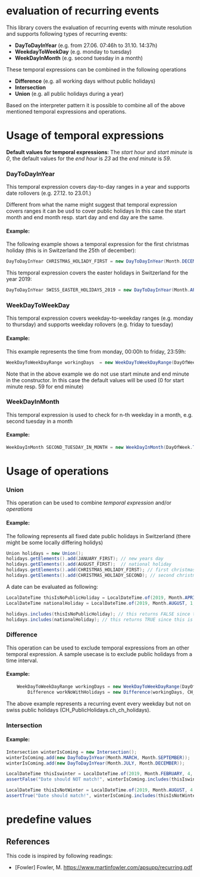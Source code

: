 # evaluation of recurring events
This library covers the evaluation of recurring events with minute resolution and supports following types of recurring events:

 * **DayToDayInYear** (e.g. from 27.06. 07:46h to 31.10. 14:37h)
 * **WeekdayToWeekDay** (e.g. monday to tuesday)
 * **WeekDayInMonth** (e.g. second tuesday in a month)
 
These temporal expressions can be combined in the following operations 
 
 * **Difference** (e.g. all working days without public holidays)
 * **Intersection** 
 * **Union** (e.g. all public holidays during a year)
 
Based on the interpreter pattern it is possible to combine all of the above mentioned temporal expressions and operations.

# Usage of temporal expressions

**Default values for temporal expressions**: 
The *start hour* and *start minute* is *0*, the default values for the *end hour* is *23* ad the *end minute* is *59*.


### DayToDayInYear
This temporal expression covers day-to-day ranges in a year and supports date rollovers (e.g. 27.12. to 23.01.)

Different from what the name might suggest that temporal expression covers ranges it can be usd to cover public holidays
In this case the start month and end month resp. start day and end day are the same.

#### Example:
The following example shows a temporal expression for the first christmas holiday (this is in Switzerland the 25th of december):

```java
DayToDayInYear CHRISTMAS_HOLIADY_FIRST = new DayToDayInYear(Month.DECEMBER, Month.DECEMBER ,25,25); // first Christmas holiday
```

This temporal expression covers the easter holidays in Switzerland for the year 2019:

```java
DayToDayInYear SWISS_EASTER_HOLIDAYS_2019 = new DayToDayInYear(Month.APRIL, Month.APRIL,19,22)); //Easter holidays
```


### WeekDayToWeekDay
This temporal expression covers weekday-to-weekday ranges (e.g. monday to thursday) and supports weekday rollovers (e.g. friday to tuesday)

#### Example:

This example represents the time from monday, 00:00h to friday, 23:59h:

```java
WeekDayToWeekDayRange workingDays  = new WeekDayToWeekDayRange(DayOfWeek.MONDAY, DayOfWeek.FRIDAY,0, 23);
```

Note that in the above example we do not use start minute and end minute in the constructor. In this case the default values will be used (0 for start minute resp. 59 for end minute)

### WeekDayInMonth
This temporal expression is used to check for n-th weekday in a month, e.g. second tuesday in a month

#### Example:

```java
WeekDayInMonth SECOND_TUESDAY_IN_MONTH = new WeekDayInMonth(DayOfWeek.TUESDAY, 2));
```

# Usage of operations

### Union
This operation can be used to combine *temporal expression* and/or *operations*

#### Example:
The following represents all fixed date public holidays in Switzerland (there might be some locally differing holidys)

```java
Union holidays = new Union();
holidays.getElements().add(JANUARY_FIRST); // new years day
holidays.getElements().add(AUGUST_FIRST);  // national holiday
holidays.getElements().add(CHRISTMAS_HOLIADY_FIRST); // first christmas holidy
holidays.getElements().add(CHRISTMAS_HOLIADY_SECOND); // second christmas holiday
```
A date can be evaluated as following:

```java
LocalDateTime thisIsNoPublicHoliday = LocalDateTime.of(2019, Month.APRIL, 1, 14, 53); //  1st of april, 14:53h
LocalDateTime nationalHoliday = LocalDateTime.of(2019, Month.AUGUST, 1, 14, 53); //  1st of august, 14:53h

holidays.includes(thisIsNoPublicHoliday); // this returns FALSE since this is no public holiday
holidays.includes(nationalHoliday); // this returns TRUE since this is the national holiday

```

### Difference
This operation can be used to exclude temporal expressions from an other temporal expression. A sample usecase is to exclude public holidays from a time interval.

#### Example:

```java
    WeekDayToWeekDayRange workingDays = new WeekDayToWeekDayRange(DayOfWeek.MONDAY, DayOfWeek.FRIDAY, 6, 19);
        Difference workNoWithHolidays = new Difference(workingDays, CH_PublicHolidays.ch_ch_holidays);
```
The above example represents a recurring event every weekday but not on swiss public holidays (CH_PublicHolidays.ch_ch_holidays). 

### Intersection


#### Example:

```java
Intersection winterIsComing = new Intersection();
winterIsComing.add(new DayToDayInYear(Month.MARCH, Month.SEPTEMBER));
winterIsComing.add(new DayToDayInYear(Month.JULY, Month.DECEMBER));

LocalDateTime thisIswinter = LocalDateTime.of(2019, Month.FEBRUARY, 4, 14, 53);
assertFalse("Date should NOT match!", winterIsComing.includes(thisIswinter));

LocalDateTime thisIsNotWinter = LocalDateTime.of(2019, Month.AUGUST, 4, 14, 53);
assertTrue("Date should match!", winterIsComing.includes(thisIsNotWinter));
```

# predefine values



## References
This code is inspired by following readings:
* [Fowler] Fowler, M. <https://www.martinfowler.com/apsupp/recurring.pdf>
